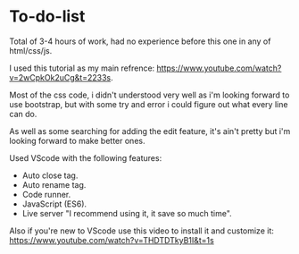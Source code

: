 # To-do-list

Total of 3-4 hours of work, had no experience before this one in any of html/css/js.

I used this tutorial as my main refrence: https://www.youtube.com/watch?v=2wCpkOk2uCg&t=2233s.

Most of the css code, i didn't understood very well as i'm looking forward to use bootstrap, but with some try and error i could figure out what every line can do.

As well as some searching for adding the edit feature, it's ain't pretty but i'm looking forward to make better ones.

Used VScode with the following features:
  - Auto close tag.
  - Auto rename tag.
  - Code runner.
  - JavaScript (ES6).
  - Live server "I recommend using it, it save so much time".

Also if you're new to VScode use this video to install it and customize it: https://www.youtube.com/watch?v=THDTDTkyB1I&t=1s
